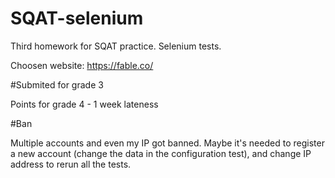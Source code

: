 # SQAT-selenium
Third homework for SQAT practice. Selenium tests.

Choosen website: https://fable.co/

#Submited for grade 3

Points for grade 4 - 1 week lateness


#Ban

Multiple accounts and even my IP got banned.
Maybe it's needed to register a new account (change the data in the configuration test), and change IP address to rerun all the tests.
